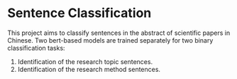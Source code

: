 # Sentence Classification

This project aims to classify sentences in the abstract of scientific papers in Chinese. Two bert-based models are
trained separately for two binary classification tasks:

1. Identification of the research topic sentences.
2. Identification of the research method sentences.
